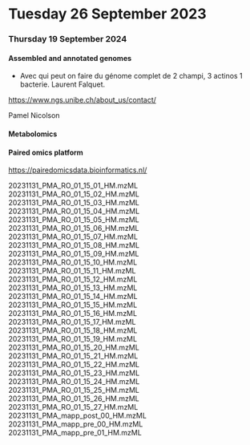 

# Tuesday 26 September 2023


### Thursday 19 September 2024

#### Assembled and annotated genomes

- Avec qui peut on faire du génome complet de 2 champi, 3 actinos 1 bacterie.
Laurent Falquet.

https://www.ngs.unibe.ch/about_us/contact/

Pamel Nicolson


#### Metabolomics



#### Paired omics platform 

https://pairedomicsdata.bioinformatics.nl/


20231131_PMA_RO_01_15_01_HM.mzML
20231131_PMA_RO_01_15_02_HM.mzML
20231131_PMA_RO_01_15_03_HM.mzML
20231131_PMA_RO_01_15_04_HM.mzML
20231131_PMA_RO_01_15_05_HM.mzML
20231131_PMA_RO_01_15_06_HM.mzML
20231131_PMA_RO_01_15_07_HM.mzML
20231131_PMA_RO_01_15_08_HM.mzML
20231131_PMA_RO_01_15_09_HM.mzML
20231131_PMA_RO_01_15_10_HM.mzML
20231131_PMA_RO_01_15_11_HM.mzML
20231131_PMA_RO_01_15_12_HM.mzML
20231131_PMA_RO_01_15_13_HM.mzML
20231131_PMA_RO_01_15_14_HM.mzML
20231131_PMA_RO_01_15_15_HM.mzML
20231131_PMA_RO_01_15_16_HM.mzML
20231131_PMA_RO_01_15_17_HM.mzML
20231131_PMA_RO_01_15_18_HM.mzML
20231131_PMA_RO_01_15_19_HM.mzML
20231131_PMA_RO_01_15_20_HM.mzML
20231131_PMA_RO_01_15_21_HM.mzML
20231131_PMA_RO_01_15_22_HM.mzML
20231131_PMA_RO_01_15_23_HM.mzML
20231131_PMA_RO_01_15_24_HM.mzML
20231131_PMA_RO_01_15_25_HM.mzML
20231131_PMA_RO_01_15_26_HM.mzML
20231131_PMA_RO_01_15_27_HM.mzML
20231131_PMA_mapp_post_00_HM.mzML
20231131_PMA_mapp_pre_00_HM.mzML
20231131_PMA_mapp_pre_01_HM.mzML